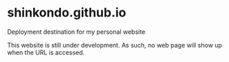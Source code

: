 # shinkondo.github.io
Deployment destination for my personal website

This website is still under development. As such, no web page will show up when the URL is accessed.
